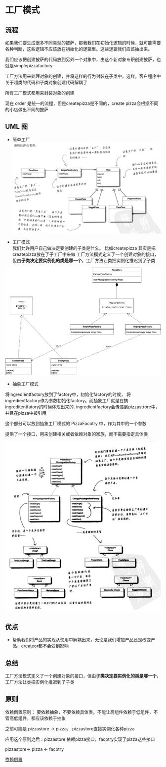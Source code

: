 # 工厂模式
## 流程
如果我们要生成很多不同类型的披萨，那我我们在初始化逻辑的时候，就可能需要各种判断，这些逻辑不应该放在初始化的逻辑里。这些逻辑我们应该抽出来。

我们应该把创建披萨的代码放到另外一个对象中，由这个新对象专职创建披萨，也就是simplepizzafactory

工厂方法用来处理对象的创建，并将这样的行为封装在子类中，这样，客户程序中关于超类的代码和子类对象创建代码解耦了

所有工厂模式都用来封装对象的创建

现在 order 是统一的流程，但是createpizza是不同的，create pizza会根据不同的小店做出不同的披萨


## UML 图

* 简单工厂
![simplefactory](img/simplefactory.png)


* 工厂模式  
我们允许用户自己做决定要创建的子类是什么。 比如createpizza  其实是把createpizza放在了子工厂中来做      工厂方法模式定义了一个创建对象的接口，但由**子类决定要实例化的类是哪一个**，工厂方法让类把实例化推迟到了子类

![uml图](img/factory.png)

* 抽象工厂模式

将ingredientfactory放到了factory中，初始化factory的时候， 将ingredientfactory作为参数初始化factory。而抽象工厂就是在搞ingreditentfatory的时候体现出来的. ingredientfactory会传递到pizzastrore中，并且在pizza中被引用

这个部分可以放到抽象工厂模式的 PizzaFacotry 中，作为其中的一个参数

提供了一个接口，用来创建相关或者依赖对象的家族，而不需要指定具体类

![abstrctfactory](img/abstractfactory.png)

## 优点
* 帮助我们将产品的实现从使用中解耦出来，无论是我们增加产品还是改变产品，createor都不会受到影响


## 总结
工厂方法模式定义了一个创建对象的接口，但由**子类决定要实例化的类是哪一个**，工厂方法让类把实例化推迟到了子类

## 原则
依赖倒置原则： 要依赖抽象，不要依赖具体类。不能让高组件依赖于低组件，不管高低组件，都应该依赖于抽象 

之前可能是 pizzastore -> pizza， pizzastore直接实例化各种pizza 

应用这个原则之后：pizzastore 依赖pizza接口，facotry实现了pizza这些接口

pizzastore->  pizza <- facotry

[依赖倒置](https://zhuanlan.zhihu.com/p/92488185)